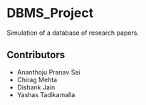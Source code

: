 # DBMS_Project
Simulation of a database of research papers.

Contributors
------------
- Ananthoju Pranav Sai
- Chirag Mehta
- Dishank Jain
- Yashas Tadikamalla
